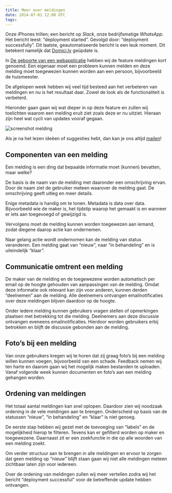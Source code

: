 ```yaml
---
title: Meer over meldingen
date: 2014-07-01 12:00 UTC
tags:
---
```


Onze iPhones trillen; een bericht op *Slack*, onze bedrijfsmatige *WhatsApp*. Het bericht leest: “deployment started”. Gevolgd door: “deployment successfully”. Dit laatste, geautomatiseerde bericht is een leuk moment. Dit betekent namelijk dat [Domici.ly](http://domici.ly) geüpdate is.

In [De geboorte van een webapplicatie](http://domicily/blog) hebben wij de feature meldingen kort genoemd.  Een eigenaar moet een probleem kunnen melden en deze melding moet toegewezen kunnen worden aan een persoon, bijvoorbeeld de huismeester.

De afgelopen week hebben wij veel tijd besteed aan het verbeteren van meldingen en nu is het resultaat daar. Zowel de look als de functionaliteit is verbeterd.

Hieronder gaan gaan wij wat dieper in op deze feature en zullen wij toelichten waarom een melding eruit ziet zoals deze er nu uitziet. Hieraan zijn heel wat cycli van updates vooraf gegaan.

![screenshot melding](/images/Screenshotmelding.png)

 Als je na het lezen ideëen of suggesties hebt, dan kan je ons altijd [mailen](mailto:roderick@domici.ly)!

## Componenten van een melding 

Een melding is een ding dat bepaalde informatie moet (kunnen) bevatten, maar welke?

De basis is de naam van de melding met daaronder een omschrijving ervan. Door de naam ziet de gebruiker meteen waarover de melding gaat. De omschrijving geeft uitleg en meer details. 

Enige metadata is handig om te tonen. Metadata is data over data. Bijvoorbeeld wie de maker is, het tijdstip waarop het gemaakt is en wanneer er iets aan toegevoegd of gewijzigd is.

Vervolgens moet de melding kunnen worden toegewezen aan iemand, zodat diegene daarop actie kan ondernemen. 

Naar gelang actie wordt ondernomen kan de melding van status veranderen. Een melding gaat van “nieuw”, naar “in behandeling” en is uiteindelijk “klaar”. 

## Communicatie omtrent een melding

De maker van de melding en de toegewezene worden automatisch per email op de hoogte gehouden van aanpassingen van de melding. Omdat deze informatie ook relevant kan zijn voor anderen, kunnen derden “deelnemen” aan de melding. Alle deelnemers ontvangen emailnotificaties over deze meldingen blijven daardoor op de hoogte.

Onder iedere melding kunnen gebruikers vragen stellen of opmerkingen plaatsen met betrekking tot die melding. Deelnemers aan deze discussie ontvangen eveneens emailnotificaties. Hierdoor worden gebruikers erbij betrokken en blijft de discussie gebonden aan de melding.

## Foto’s bij een melding

Van onze gebruikers kregen wij te horen dat zij graag foto’s bij een melding willen kunnen voegen, bijvoorbeeld van een schade. Feedback nemen wij ten harte en daarom gaan wij het mogelijk maken bestanden te uploaden. Vanaf volgende week kunnen documenten en foto’s aan een melding gehangen worden. 

## Ordening van meldingen

Het totaal aantal meldingen kan snel oplopen. Daardoor zien wij noodzaak ordening in de vele meldingen aan te brengen. Onderscheid op basis van de statussen “nieuw”, “in behandeling” en “klaar” is niet genoeg.

De eerste stap hebben wij gezet met de toevoeging van “labels” en de mogelijkheid hierop te filteren. Tevens kan er gefilterd worden op maker en toegewezene. Daarnaast zit er een zoekfunctie in die op alle woorden van een melding zoekt.

Om verder structuur aan te brengen in alle meldingen en ervoor te zorgen dat geen melding op “nieuw” blijft staan gaan wij niet alle meldingen meteen zichtbaar laten zijn voor iedereen. 

Over de ordening van meldingen zullen wij meer vertellen zodra wij het bericht “deployment successful” voor de betreffende update hebben ontvangen.

<br />
